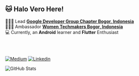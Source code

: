 ## :cat: Halo Vero Here!

👩🏻‍💻 Lead **[Google Developer Group Chapter Bogor, Indonesia](https://gdg.community.dev/)**
<br>
👩🏻‍💻 Ambassador **[Women Techmakers Bogor, Indonesia](https://developers.google.com/womentechmakers/)**
<br>
💻 Currently, an **Android** learner and **Flutter** Enthusiast


<br>
<br>

[![Medium](https://veroanggra.github.io/medium.svg)](https://medium.com/@veroanggra)
[![Linkedin](https://veroanggra.github.io/linkedin.svg)](https://www.linkedin.com/in/veroanggra/)





<!--
**veroanggra/veroanggra** is a ✨ _special_ ✨ repository because its `README.md` (this file) appears on your GitHub profile.

Here are some ideas to get you started:

- 🌱 I’m currently learning ...
- 👯 I’m looking to collaborate on ...
- 🤔 I’m looking for help with ...
- 💬 Ask me about ...
- 📫 How to reach me: ...
- 😄 Pronouns: ...
- ⚡ Fun fact: ...
-->

![GitHub Stats](https://github-readme-stats.vercel.app/api?username=veroanggra&theme=radical)

